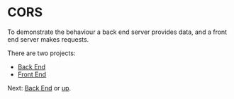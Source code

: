 # CORS

To demonstrate the behaviour a back end server provides data, and a front end
server makes requests.

There are two projects:

* [Back End](./BackEnd/)
* [Front End](./FrontEnd/)

Next: [Back End](./BackEnd/) or [up](..).
